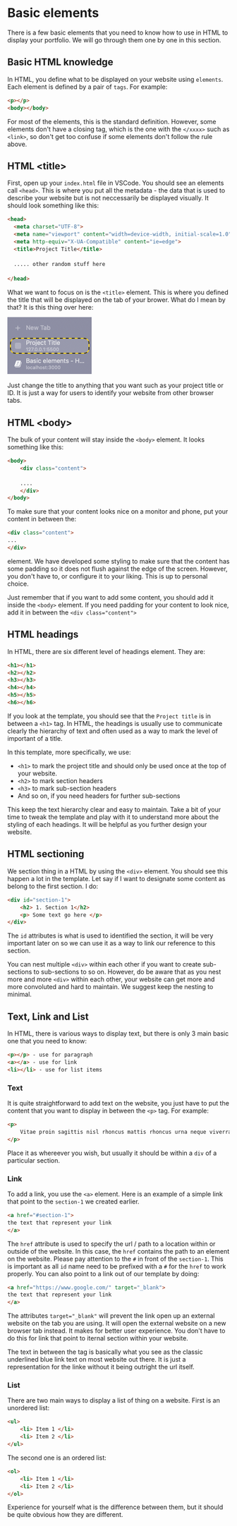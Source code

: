# Basic elements

There is a few basic elements that you need to know how to use in HTML to display your portfolio. We will go through them one by one in this section.

## Basic HTML knowledge

In HTML, you define what to be displayed on your website using `elements`. Each element is defined by a pair of `tags`. For example:

```html
<p></p>
<body></body>
```

For most of the elements, this is the standard definition. However, some elements don't have a closing tag, which is the one with the `</xxxx>` such as `<link>`, so don't get too confuse if some elements don't follow the rule above.

## HTML \<title\>

First, open up your `index.html` file in VSCode. You should see an elements call `<head>`. This is where you put all the metadata - the data that is used to describe your website but is not neccessarily be displayed visually. It should look something like this:

```html
<head>
  <meta charset="UTF-8">
  <meta name="viewport" content="width=device-width, initial-scale=1.0">
  <meta http-equiv="X-UA-Compatible" content="ie=edge">
  <title>Project Title</title>

  ..... other random stuff here

</head>
```

What we want to focus on is the `<title>` element. This is where you defined the title that will be displayed on the tab of your brower. What do I mean by that? It is this thing over here:

![HTML title](../../img/title.png)

Just change the title to anything that you want such as your project title or ID. It is just a way for users to identify your website from other browser tabs.

## HTML \<body\>

The bulk of your content will stay inside the `<body>` element. It looks something like this:

```html
<body>
    <div class="content">

    ....
    </div>
</body>
```

To make sure that your content looks nice on a monitor and phone, put your content in between the:

```html
<div class="content">
...
</div>
```

element. We have developed some styling to make sure that the content has some padding so it does not flush against the edge of the screen. However, you don't have to, or configure it to your liking. This is up to personal choice.

Just remember that if you want to add some content, you should add it inside the `<body>` element. If you need padding for your content to look nice, add it in between the `<div class="content">`

## HTML headings

In HTML, there are six different level of headings element. They are:

```html
<h1></h1>
<h2></h2>
<h3></h3>
<h4></h4>
<h5></h5>
<h6></h6>
```

If you look at the template, you should see that the `Project title` is in between a `<h1>` tag. In HTML, the headings is usually use to communicate clearly the hierarchy of text and often used as a way to mark the level of important of a title.

In this template, more specifically, we use:
- `<h1>` to mark the project title and should only be used once at the top of your website.
- `<h2>` to mark section headers
- `<h3>` to mark sub-section headers
- And so on, if you need headers for further sub-sections

This keep the text hierarchy clear and easy to maintain. Take a bit of your time to tweak the template and play with it to understand more about the styling of each headings. It will be helpful as you further design your website.

## HTML sectioning

We section thing in a HTML by using the `<div>` element. You should see this happen a lot in the template. Let say if I want to designate some content as belong to the first section. I do:

```html
<div id="section-1">
    <h2> 1. Section 1</h2>
    <p> Some text go here </p>
</div>
```

The `id` attributes is what is used to identified the section, it will be very important later on so we can use it as a way to link our reference to this section.

You can nest multiple `<div>` within each other if you want to create sub-sections to sub-sections to so on. However, do be aware that as you nest more and more `<div>` within each other, your website can get more and more convoluted and hard to maintain. We suggest keep the nesting to minimal.

## Text, Link and List

In HTML, there is various ways to display text, but there is only 3 main basic one that you need to know:

```html
<p></p> - use for paragraph
<a></a> - use for link
<li></li> - use for list items
```

### Text

It is quite straightforward to add text on the website, you just have to put the content that you want to display in between the `<p>` tag. For example:

```html
<p>
    Vitae proin sagittis nisl rhoncus mattis rhoncus urna neque viverra. 
</p>
```

Place it as whereever you wish, but usually it should be within a `div` of a particular section. 

### Link

To add a link, you use the `<a>` element. Here is an example of a simple link that point to the `section-1` we created earlier.

```html
<a href="#section-1">
the text that represent your link
</a>
```

The `href` attribute is used to specify the url / path to a location within or outside of the website. In this case, the `href` contains the path to an element on the website. Please pay attention to the `#` in front of the `section-1`. This is important as all `id` name need to be prefixed with a `#` for the `href` to work properly. You can also point to a link out of our template by doing:

```html
<a href="https://www.google.com/" target="_blank">
the text that represent your link
</a>
```

The attributes `target="_blank"` will prevent the link open up an external website on the tab you are using. It will open the external website on a new browser tab instead. It makes for better user experience. You don't have to do this for link that point to iternal section within your website.

The text in between the tag is basically what you see as the classic underlined blue link text on most website out there. It is just a representation for the linke without it being outright the url itself.

### List 

There are two main ways to display a list of thing on a website. First is an unordered list:

```html
<ul>
    <li> Item 1 </li>
    <li> Item 2 </li>
</ul>
```

The second one is an ordered list:

```html
<ol>
    <li> Item 1 </li>
    <li> Item 2 </li>
</ol>
```

Experience for yourself what is the difference between them, but it should be quite obvious how they are different.



